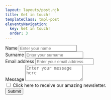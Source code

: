 ```yaml
---
layout: layouts/post.njk
title: Get in touch!
templateClass: tmpl-post
eleventyNavigation:
  key: Get in touch!
  order: 3
---
```



<div class="container w-75">
    <form name="contact" method="POST" data-netlify="true">
    <div class="form-group mt-2">
        <label>Name</label>
        <input type="text" class="form-control" name="name" aria-describedby="Name" placeholder="Enter your name">
    </div>
    <div class="form-group mt-2">
        <label>Surname</label>
        <input type="text" class="form-control" name="surname" aria-describedby="Surname" placeholder="Enter your surname">
    </div>
    <div class="form-group mt-2">
        <label for="exampleInputEmail1">Email address</label>
        <input type="email" class="form-control" id="exampleInputEmail1" name="email" aria-describedby="emailHelp" placeholder="Enter your email address">
    </div>
    <div class="form-group mt-2">
        <label for="exampleFormControlTextarea1">Message</label>
        <textarea class="form-control" id="exampleFormControlTextarea1" name="message" rows="3" placeholder="Enter your message here"></textarea>
    </div>
    <div class="form-check">
        <input class="form-check-input mt-2" type="checkbox" name="newletter" value="yes">
        <label class="form-check-label mt-2">
            Click here to receive our amazing newsletter.
        </label>
    </div>
    <button type="submit" class="btn btn-primary mt-3">Submit</button>
    </form>
</div>

<script>
    //get default border colours (to use on input when validation passes)
    var borderStylePass = document.querySelector('#name').style.border;
    var borderStylePass = document.querySelector('#surname').style.border;
    //set fail border colours (to use on input when validation fails)
    var borderStyleFail = '1px solid red';
    //get the form submit button
    var submit_button = document.querySelector('.form_submit');
    //attach form event listener
    submit_button.addEventListener("click", function(event){
        //get the form "name" and "surname" elements
        var name = document.querySelector('#name');
        var name = document.querySelector('#surname');
        //get the form "email" element
        var email = document.querySelector('#email');
        //all validation is assumed to be passed until tested
        blnValidated = true;
        //change the border as it the validation passed
        name.style.border = borderStylePass;
        //if validation fails change the bln to false and change the input border colour
        if(!name.value){
            blnValidated = false;
            name.style.border = borderStyleFail;
        }
        if(!surname.value){
            blnValidated = false;
            name.style.border = borderStyleFail;
        }
        //if validation fails change the bln to false and change the input border colour
        email.style.border = borderStylePass;
        if(!email.value){
            blnValidated = false;
            email.style.border = borderStyleFail;
        }
        //if validation failed do not allow the form to submit the data
        if(!blnValidated){
            event.preventDefault();
        }
    }, false);
</script>